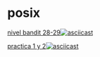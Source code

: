 # posix



[nivel bandit 28-29![asciicast](https://asciinema.org/a/xtZdYx2xSCsHhatkndVDjEDBv.png)](https://asciinema.org/a/xtZdYx2xSCsHhatkndVDjEDBv)


[practica 1 y 2![asciicast](https://asciinema.org/a/5DvcXJNFB29hC4CGSUEUYUGn0.png)](https://asciinema.org/a/5DvcXJNFB29hC4CGSUEUYUGn0)
